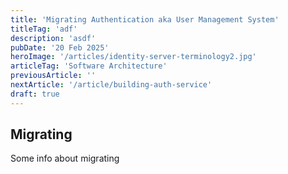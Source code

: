 ```yaml
---
title: 'Migrating Authentication aka User Management System'
titleTag: 'adf'
description: 'asdf'
pubDate: '20 Feb 2025'
heroImage: '/articles/identity-server-terminology2.jpg'
articleTag: 'Software Architecture'
previousArticle: ''
nextArticle: '/article/building-auth-service'
draft: true
---
```


## Migrating
Some info about migrating